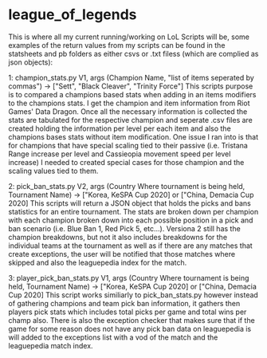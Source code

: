 # league_of_legends
This is where all my current running/working on LoL Scripts will be, some examples of the return values from my scripts can be found in the statsheets and pb folders as either csvs or .txt filess (which are complied as json objects):

1: champion_stats.py V1, args (Champion Name, "list of items seperated by commas") -> ["Sett", "Black Cleaver", "Trinity Force"]
  This scripts purpose is to compared a champions based stats when adding in an items modifiers to the champions stats. I get the champion and item information from Riot Games' Data Dragon. Once all the necessary information is collected the stats are tabulated for the respective champion and seperate .csv files are created holding the information per level per each item and also the champions bases stats without item modification. One issue I ran into is that for champions that have special scaling tied to their passive (i.e. Tristana Range increase per level and Cassieopia movement speed per level increase) I needed to created special cases for those champion and the scaling values tied to them. 

2: pick_ban_stats.py V2, args (Country Where tournament is being held, Tournament Name) -> ["Korea, KeSPA Cup 2020] or ["China, Demacia Cup 2020]
  This scripts will return a JSON object that holds the picks and bans statistics for an entire tournament. The stats are broken down per champion with each champion broken down into each possible position in a pick and ban scenario (i.e. Blue Ban 1, Red Pick 5, etc...). Versiona 2 still has the champion breakdowns, but not it also includes breakdowns for the individual teams at the tournament as well as if there are any matches that create exceptions, the user will be notified that those matches where skipped and also the leaguepedia index for the match.

3: player_pick_ban_stats.py V1, args  (Country Where tournament is being held, Tournament Name) -> ["Korea, KeSPA Cup 2020] or ["China, Demacia Cup 2020]
  This script works similiarly to pick_ban_stats.py however instead of gathering champions and team pick ban information, it gathers then players pick stats which includes total picks per game and total wins per champ also. There is also the exception checker that makes sure that if the game for some reason does not have any pick ban data on leaguepedia is will added to the exceptions list with a vod of the match and the leaguepedia match index.
  
  
  

